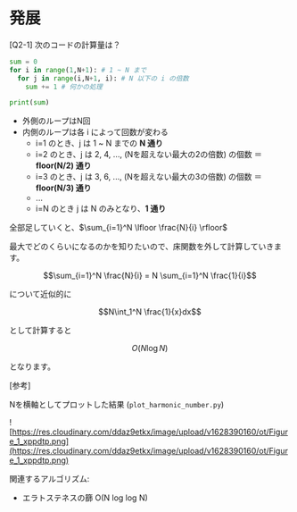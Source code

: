 # 発展


[Q2-1] 次のコードの計算量は？ 

```python
sum = 0
for i in range(1,N+1): # 1 ~ N まで
  for j in range(i,N+1, i): # N 以下の i の倍数
    sum += 1 # 何かの処理

print(sum)
```

- 外側のループはN回
- 内側のループは各 i によって回数が変わる
    - i=1 のとき、j は 1 ~ N までの **N 通り**
    - i=2 のとき、j は 2, 4, ..., (Nを超えない最大の2の倍数) の個数 ＝ **floor(N/2) 通り**
    - i=3 のとき、j は 3, 6, ..., (Nを超えない最大の3の倍数) の個数 ＝ **floor(N/3) 通り**
    - ...
    - i=N のとき j は N のみとなり、**1 通り**

全部足していくと、$\sum_{i=1}^N \lfloor \frac{N}{i} \rfloor$

最大でどのくらいになるのかを知りたいので、床関数を外して計算していきます。

$$\sum_{i=1}^N \frac{N}{i}  = N \sum_{i=1}^N \frac{1}{i}$$

について近似的に

$$N\int_1^N \frac{1}{x}dx$$

として計算すると

$$O(N \log N)$$

となります。

[参考]

Nを横軸としてプロットした結果 (`plot_harmonic_number.py`)

![https://res.cloudinary.com/ddaz9etkx/image/upload/v1628390160/ot/Figure_1_xppdtp.png](https://res.cloudinary.com/ddaz9etkx/image/upload/v1628390160/ot/Figure_1_xppdtp.png)

関連するアルゴリズム:

- エラトステネスの篩 O(N log log N)
